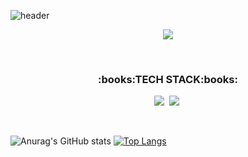 ![header](https://capsule-render.vercel.app/api?type=slice&color=auto&height=300&section=header&text=SanghyunKim&fontSize=90)

<!-- [![Hits](https://hits.seeyoufarm.com/api/count/incr/badge.svg?
url=https%3A%2F%2Fgithub.com%2Fhaan823&count_bg=%2379C83D&title_bg=%23555555&icon=github.svg&icon_color=%23E7E7E7&title=hits&edge_flat=false)](https://hits.seeyoufarm.com) -->

<p align="center">
<a href="https://hits.seeyoufarm.com"><img src="https://hits.seeyoufarm.com/api/count/incr/badge.svg?url=https%3A%2F%2Fgithub.com%2Fhaan823&count_bg=%2379C83D&title_bg=%23555555&icon=github.svg&icon_color=%23E7E7E7&title=hits&edge_flat=false"/></a>
</p>

<br>

<h3 align="center">:books:TECH STACK:books:</h3>
<p align="center">
<img src="https://img.shields.io/badge/Java-3766AB?style=flat-square&logo=Java&logoColor=white"/></a>&nbsp
<img src="https://img.shields.io/badge/Spring-88CE02?style=flat-square&logo=Spring&logoColor=white"/></a>&nbsp
</p>

<br>

![Anurag's GitHub stats](https://github-readme-stats.vercel.app/api?username=haan823&show_icons=true&theme=default&count_private=true)
[![Top Langs](https://github-readme-stats.vercel.app/api/top-langs/?username=haan823&layout=compact)](https://github.com/haan823)

